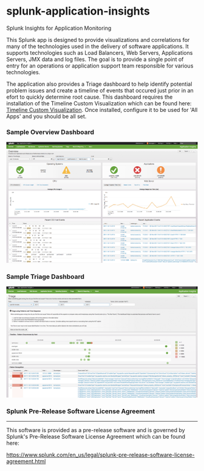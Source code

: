 # splunk-application-insights
Splunk Insights for Application Monitoring

This Splunk app is designed to provide visualizations and correlations for many of the technologies used in the delivery of software applications.  It supports technologies such as Load Balancers, Web Servers, Applications Servers, JMX data and log files.  The goal is to provide a single point of entry for an operations or application support team responsible for various technologies.

The application also provides a Triage dashboard to help identify potential problem issues and create a timeline of events that occured just prior in an efort to quickly determine root cause.  This dashboard requires the installation of the Timeline Custom Visualization which can be found here:  <a href="https://splunkbase.splunk.com/app/3120/">Timeline Custom Visualization</a>.   Once installed, configure it to be used for 'All Apps' and you should be all set.

### Sample Overview Dashboard
<img src="images/overview.png" alt="Overview Screenshot" />


### Sample Triage Dashboard
<img src="images/triage.png" alt="Triage Screenshot" />

### Splunk Pre-Release Software License Agreement 
-------------------
This software is provided as a pre-release software and is governed by Splunk's Pre-Release Software License Agreement which can be found here:

https://www.splunk.com/en_us/legal/splunk-pre-release-software-license-agreement.html

